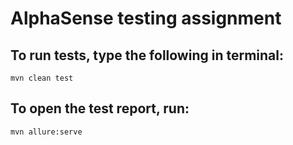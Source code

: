# AlphaSense testing assignment

## To run tests, type the following in terminal:

`mvn clean test`

## To open the test report, run:
`mvn allure:serve`



